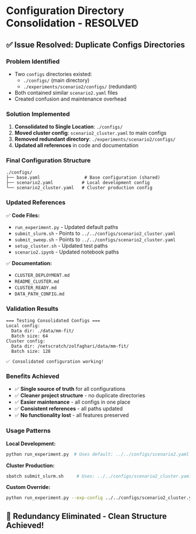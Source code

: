 # Configuration Directory Consolidation - RESOLVED

## ✅ **Issue Resolved: Duplicate Configs Directories**

### **Problem Identified**
- Two `configs` directories existed:
  - `./configs/` (main directory)
  - `./experiments/scenario2/configs/` (redundant)
- Both contained similar `scenario2.yaml` files
- Created confusion and maintenance overhead

### **Solution Implemented**
1. **Consolidated to Single Location**: `./configs/`
2. **Moved cluster config**: `scenario2_cluster.yaml` to main configs
3. **Removed redundant directory**: `./experiments/scenario2/configs/`
4. **Updated all references** in code and documentation

### **Final Configuration Structure**
```
./configs/
├── base.yaml                 # Base configuration (shared)
├── scenario2.yaml           # Local development config  
└── scenario2_cluster.yaml   # Cluster production config
```

### **Updated References**
✅ **Code Files:**
- `run_experiment.py` - Updated default paths
- `submit_slurm.sh` - Points to `../../configs/scenario2_cluster.yaml`
- `submit_sweep.sh` - Points to `../../configs/scenario2_cluster.yaml`
- `setup_cluster.sh` - Updated test paths
- `scenario2.ipynb` - Updated notebook paths

✅ **Documentation:**
- `CLUSTER_DEPLOYMENT.md`
- `README_CLUSTER.md`
- `CLUSTER_READY.md`
- `DATA_PATH_CONFIG.md`

### **Validation Results**
```
=== Testing Consolidated Configs ===
Local config:
  Data dir: ./data/mm-fit/
  Batch size: 64
Cluster config:
  Data dir: /netscratch/zolfaghari/data/mm-fit/
  Batch size: 128

✅ Consolidated configuration working!
```

### **Benefits Achieved**
- ✅ **Single source of truth** for all configurations
- ✅ **Cleaner project structure** - no duplicate directories
- ✅ **Easier maintenance** - all configs in one place
- ✅ **Consistent references** - all paths updated
- ✅ **No functionality lost** - all features preserved

### **Usage Patterns**
**Local Development:**
```bash
python run_experiment.py  # Uses default: ../../configs/scenario2.yaml
```

**Cluster Production:**
```bash
sbatch submit_slurm.sh     # Uses: ../../configs/scenario2_cluster.yaml
```

**Custom Override:**
```bash
python run_experiment.py --exp-config ../../configs/scenario2_cluster.yaml
```

## 🎯 **Redundancy Eliminated - Clean Structure Achieved!**

